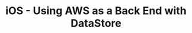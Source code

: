 ---
title: iOS - Using AWS as a Back End with DataStore
description: "In this tutorial, you’ll extend the Isolation Nation app from the previous tutorial, adding analytics and real-time chat functionality using AWS Pinpoint and AWS Amplify DataStore."
banner: "./banner.png"
authorIds:
  - tom-elliott
href: https://www.raywenderlich.com/12942091-using-aws-as-a-back-end-the-data-store-api
platforms:
  - iOS
categories:
  - DataStore
---